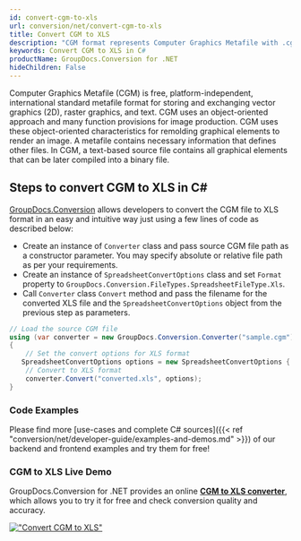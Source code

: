 ```yaml
---
id: convert-cgm-to-xls
url: conversion/net/convert-cgm-to-xls
title: Convert CGM to XLS
description: "CGM format represents Computer Graphics Metafile with .cgm extension. Learn how to convert CGM to XLS file programmatically in C# language using GroupDocs.Conversion for .NET library."
keywords: Convert CGM to XLS in C#
productName: GroupDocs.Conversion for .NET
hideChildren: False
---
```


Computer Graphics Metafile (CGM) is free, platform-independent, international standard metafile format for storing and exchanging vector graphics (2D), raster graphics, and text. CGM uses an object-oriented approach and many function provisions for image production. CGM uses these object-oriented characteristics for remolding graphical elements to render an image. A metafile contains necessary information that defines other files. In CGM, a text-based source file contains all graphical elements that can be later compiled into a binary file.

## Steps to convert CGM to XLS in C#

[GroupDocs.Conversion](https://products.groupdocs.com/conversion/net) allows developers to convert the CGM file to XLS format in an easy and intuitive way just using a few lines of code as described below:

* Create an instance of `Converter` class and pass source CGM file path as a constructor parameter. You may specify absolute or relative file path as per your requirements. 
* Create an instance of `SpreadsheetConvertOptions` class and set `Format` property to `GroupDocs.Conversion.FileTypes.SpreadsheetFileType.Xls`.
* Call `Converter` class `Convert` method and pass the filename for the converted XLS file and the `SpreadsheetConvertOptions` object from the previous step as parameters.

```csharp
// Load the source CGM file
using (var converter = new GroupDocs.Conversion.Converter("sample.cgm"))
{
    // Set the convert options for XLS format
   SpreadsheetConvertOptions options = new SpreadsheetConvertOptions { Format = GroupDocs.Conversion.FileTypes.SpreadsheetFileType.Xls };
    // Convert to XLS format
    converter.Convert("converted.xls", options);
}
```

### Code Examples

Please find more [use-cases and complete C# sources]({{< ref "conversion/net/developer-guide/examples-and-demos.md" >}}) of our backend and frontend examples and try them for free!

### CGM to XLS Live Demo

GroupDocs.Conversion for .NET provides an online [**CGM to XLS converter**](https://products.groupdocs.app/conversion/cgm-to-xls), which allows you to try it for free and check conversion quality and accuracy.

[!["Convert CGM to XLS"](conversion/net/images/convert-to-xls/convert-cgm-to-xls.png)](https://products.groupdocs.app/conversion/cgm-to-xls)